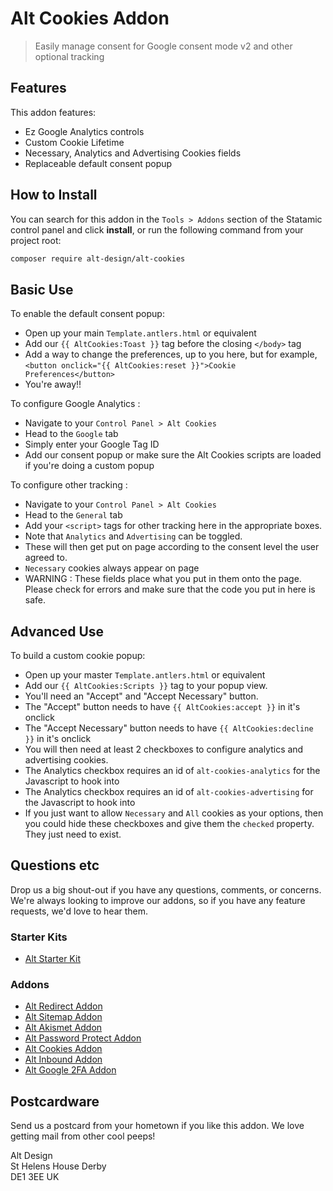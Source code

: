 # Alt Cookies Addon

> Easily manage consent for Google consent mode v2 and other optional tracking

## Features

This addon features:

- Ez Google Analytics controls
- Custom Cookie Lifetime
- Necessary, Analytics and Advertising Cookies fields
- Replaceable default consent popup

## How to Install

You can search for this addon in the `Tools > Addons` section of the Statamic control panel and click **install**, or run the following command from your project root:

``` bash
composer require alt-design/alt-cookies
```

## Basic Use

To enable the default consent popup:

- Open up your main `Template.antlers.html` or equivalent
- Add our `{{ AltCookies:Toast }}` tag before the closing `</body>` tag
- Add a way to change the preferences, up to you here, but for example, `<button onclick="{{ AltCookies:reset }}">Cookie Preferences</button>`
- You're away!!

To configure Google Analytics : 

- Navigate to your `Control Panel > Alt Cookies`
- Head to the `Google` tab
- Simply enter your Google Tag ID
- Add our consent popup or make sure the Alt Cookies scripts are loaded if you're doing a custom popup

To configure other tracking :

- Navigate to your `Control Panel > Alt Cookies`
- Head to the `General` tab
- Add your `<script>` tags for other tracking here in the appropriate boxes.
- Note that `Analytics` and `Advertising` can be toggled.
- These will then get put on page according to the consent level the user agreed to.
- `Necessary` cookies always appear on page
- WARNING : These fields place what you put in them onto the page. Please check for errors and make sure that the code you put in here is safe.


## Advanced Use

To build a custom cookie popup:

- Open up your master `Template.antlers.html` or equivalent
- Add our `{{ AltCookies:Scripts }}` tag to your popup view.
- You'll need an "Accept" and "Accept Necessary" button.
- The "Accept" button needs to have `{{ AltCookies:accept }}` in it's onclick
- The "Accept Necessary" button needs to have `{{ AltCookies:decline }}` in it's onclick
- You will then need at least 2 checkboxes to configure analytics and advertising cookies.
- The Analytics checkbox requires an id of `alt-cookies-analytics` for the Javascript to hook into
- The Analytics checkbox requires an id of `alt-cookies-advertising` for the Javascript to hook into
- If you just want to allow `Necessary` and `All` cookies as your options, then you could hide these checkboxes and give them the `checked` property. They just need to exist.

## Questions etc

Drop us a big shout-out if you have any questions, comments, or concerns. We're always looking to improve our addons, so if you have any feature requests, we'd love to hear them.

### Starter Kits
- [Alt Starter Kit](https://statamic.com/starter-kits/alt-design/alt-starter-kit) 

### Addons
- [Alt Redirect Addon](https://github.com/alt-design/Alt-Redirect-Addon)
- [Alt Sitemap Addon](https://github.com/alt-design/Alt-Sitemap-Addon)
- [Alt Akismet Addon](https://github.com/alt-design/Alt-Akismet-Addon)
- [Alt Password Protect Addon](https://github.com/alt-design/Alt-Password-Protect-Addon)
- [Alt Cookies Addon](https://github.com/alt-design/Alt-Cookies-Addon)
- [Alt Inbound Addon](https://github.com/alt-design/Alt-Inbound-Addon)
- [Alt Google 2FA Addon](https://github.com/alt-design/Alt-Google-2fa-Addon)

## Postcardware

Send us a postcard from your hometown if you like this addon. We love getting mail from other cool peeps!

Alt Design  
St Helens House
Derby  
DE1 3EE
UK  

